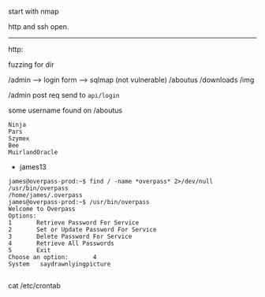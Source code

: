 start with nmap

http and ssh open.

***

http:

fuzzing for dir

/admin --> login form --> sqlmap (not vulnerable)
/aboutus
/downloads
/img

/admin post req send to `api/login`

some username found on /aboutus

```
Ninja 
Pars
Szymex
Bee
MuirlandOracle

```

- james13





```
james@overpass-prod:~$ find / -name *overpass* 2>/dev/null
/usr/bin/overpass
/home/james/.overpass
james@overpass-prod:~$ /usr/bin/overpass 
Welcome to Overpass
Options:
1       Retrieve Password For Service
2       Set or Update Password For Service
3       Delete Password For Service
4       Retrieve All Passwords
5       Exit
Choose an option:       4
System   saydrawnlyingpicture


```

cat /etc/crontab
